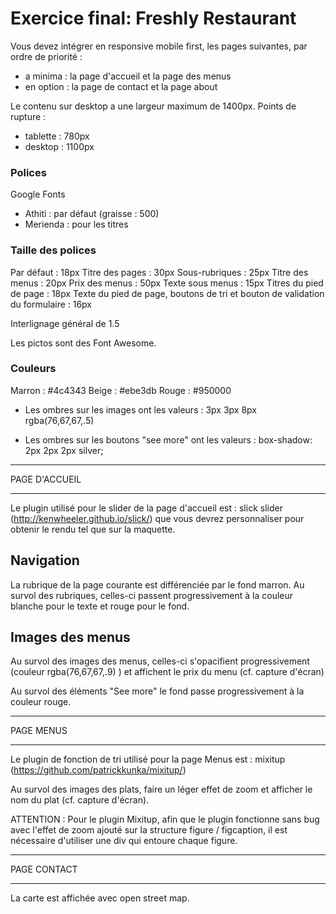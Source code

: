 # Exercice final: Freshly Restaurant

Vous devez intégrer en responsive mobile first, les pages suivantes, par ordre de priorité :
- a minima : la page d'accueil et la page des menus
- en option : la page de contact et la page about

Le contenu sur desktop a une largeur maximum de 1400px.
Points de rupture :
- tablette : 780px
- desktop : 1100px

### Polices

Google Fonts
- Athiti : par défaut (graisse : 500)
- Merienda : pour les titres

### Taille des polices

Par défaut : 18px
Titre des pages : 30px
Sous-rubriques : 25px
Titre des menus : 20px
Prix des menus : 50px
Texte sous menus : 15px
Titres du pied de page : 18px
Texte du pied de page, boutons de tri et bouton de validation du formulaire : 16px

Interlignage général de 1.5

Les pictos sont des Font Awesome.

### Couleurs

Marron : #4c4343
Beige : #ebe3db
Rouge : #950000

- Les ombres sur les images ont les valeurs : 3px 3px 8px rgba(76,67,67,.5)

- Les ombres sur les boutons "see more" ont les valeurs : box-shadow: 2px 2px 2px silver;

****************
 PAGE D'ACCUEIL
****************

Le plugin utilisé pour le slider de la page d'accueil est : slick slider (http://kenwheeler.github.io/slick/) que vous devrez personnaliser pour obtenir le rendu tel que sur la maquette.

Navigation
-----------
La rubrique de la page courante est différenciée par le fond marron.
Au survol des rubriques, celles-ci passent progressivement à la couleur blanche pour le texte et rouge pour le fond.

Images des menus
----------------
Au survol des images des menus, celles-ci s'opacifient progressivement (couleur rgba(76,67,67,.9) ) et affichent le prix du menu (cf. capture d'écran)

Au survol des éléments "See more" le fond passe progressivement à la couleur rouge.

************
 PAGE MENUS
************

Le plugin de fonction de tri utilisé pour la page Menus est : mixitup (https://github.com/patrickkunka/mixitup/)

Au survol des images des plats, faire un léger effet de zoom et afficher le nom du plat (cf. capture d'écran).

ATTENTION : Pour le plugin Mixitup, afin que le plugin fonctionne sans bug avec l'effet de zoom ajouté sur la structure figure / figcaption, il est nécessaire d'utiliser une div qui entoure chaque figure.

**************
 PAGE CONTACT
**************

La carte est affichée avec open street map.

